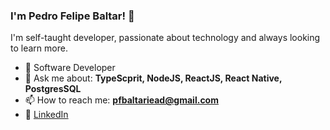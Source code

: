 ### I'm Pedro Felipe Baltar! 👋</h1>

I'm self-taught developer, passionate about technology and always looking to learn more.

- 🚀 Software Developer
- 💬 Ask me about: **TypeScprit, NodeJS, ReactJS, React Native, PostgresSQL**
- 📫 How to reach me: **pfbaltariead@gmail.com**
- 💼 [LinkedIn](https://www.linkedin.com/in/pedro-felipe-baltar-2a26a31ab/)
